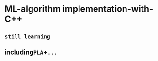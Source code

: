 # ML-algorithm implementation-with-C++
```still learning```
-------------------------
##  including`PLA`+`...`


